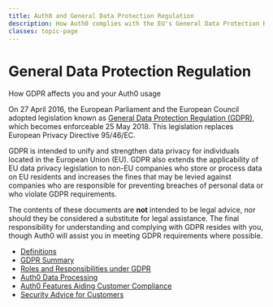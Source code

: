 ```yaml
---
title: Auth0 and General Data Protection Regulation
description: How Auth0 complies with the EU's General Data Protection Regulation (GDPR)
classes: topic-page
---
```


<div class="topic-page-header">
  <div data-name="example" class="topic-page-badge"></div>
  <h1>General Data Protection Regulation</h1>
  <p>How GDPR affects you and your Auth0 usage</p>
</div>

<p>
    On 27 April 2016, the European Parliament and the European Council adopted legislation known as <a href="http://www.eugdpr.org/">General Data Protection Regulation (GDPR)</a>, which becomes enforceable 25 May 2018. This legislation replaces European Privacy Directive 95/46/EC.
  </p>
  <p>
    GDPR is intended to unify and strengthen data privacy for individuals located in the European Union (EU). GDPR also extends the applicability of EU data privacy legislation to non-EU companies who store or process data on EU residents and increases the fines that may be levied against companies who are responsible for preventing breaches of personal data or who violate GDPR requirements.
  </p>
  <p>
    The contents of these documents are <b>not</b> intended to be legal advice, nor should they be considered a substitute for legal assistance. The final responsibility for understanding and complying with GDPR resides with you, though Auth0 will assist you in meeting GDPR requirements where possible.
  </p>

<ul class="topic-links">
  <li>
    <i class="icon icon-budicon-715"></i><a href="/compliance/gdpr/definitions">Definitions</a>
  </li>
  <li>
    <i class="icon icon-budicon-715"></i><a href="/compliance/gdpr/gdpr-summary">GDPR Summary</a>
  </li>
  <li>
    <i class="icon icon-budicon-715"></i><a href="/compliance/gdpr/roles-responsibilities">Roles and Responsibilities under GDPR</a>
  </li>
  <li>
    <i class="icon icon-budicon-715"></i><a href="/compliance/gdpr/data-processing">Auth0 Data Processing</a>
  </li>
  <li>
    <i class="icon icon-budicon-715"></i><a href="/compliance/gdpr/features-aiding-compliance">Auth0 Features Aiding Customer Compliance</a>
  </li>
  <li>
    <i class="icon icon-budicon-715"></i><a href="/compliance/gdpr/security-advice-for-customers">Security Advice for Customers</a>
  </li>
</ul>
